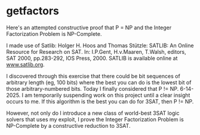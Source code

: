 # getfactors

Here's an attempted constructive proof that P = NP and the Integer Factorization Problem is NP-Complete.

I made use of Satlib: Holger H. Hoos and Thomas Stützle: SATLIB: An Online Resource for Research on SAT. In: I.P.Gent, H.v.Maaren, T.Walsh, editors, SAT 2000, pp.283-292, IOS Press, 2000. SATLIB is available online at www.satlib.org.

I discovered through this exercise that there could be bit sequences of arbitrary length (eg, 100 bits) where the best you can do is the lowest bit of those arbitrary-numbered bits.
Today I finally considered that P != NP. 6-14-2025. I am temporarily suspending work on this project until a clear insight occurs to me. If this algorithm is the best you can do for 3SAT, then P != NP.

However, not only do I introduce a new class of world-best 3SAT logic solvers that uses my exploit, I prove the Integer Factorization Problem is NP-Complete by a constructive reduction to 3SAT.

